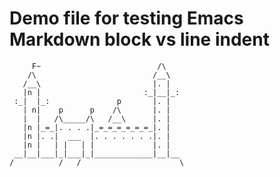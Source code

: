 # Demo file for testing Emacs Markdown block vs line indent


         F~                          /\
        /\                          /__\
       /__\                         |. |
       |n |                       :_|__|_:
     :_|  |_:               p       |. |
       | n|    p      p    /\       |. |
       |  |   /\_____/\   /__\      |. |
       |n |_=_|. . . .|_=_=_=_=_=_=_|. |
       |n |. .|  ___  |. . . . . . .|. |
       |n |   | |   | |             |. |
     __|__|___|_|___|_|_____________|__|__
    /          /   /                      \
